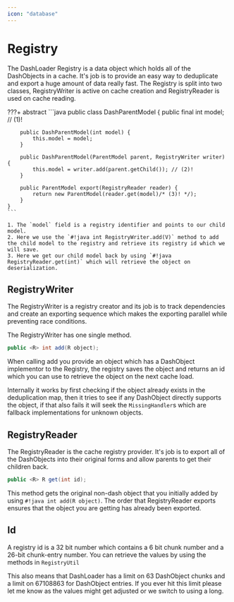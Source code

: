 ```yaml
---
icon: "database"
---
```

# Registry
The DashLoader Registry is a data object which holds all of the DashObjects in a cache. It's job is to provide an easy way to deduplicate and export a huge amount of data really fast. The Registry is split into two classes, RegistryWriter is active on cache creation and RegistryReader is used on cache reading.

???+ abstract
	```java
	public class DashParentModel {
		public final int model; // (1)!

		public DashParentModel(int model) {
			this.model = model;
		}

		public DashParentModel(ParentModel parent, RegistryWriter writer) {
			this.model = writer.add(parent.getChild()); // (2)!
		}

		public ParentModel export(RegistryReader reader) {
			return new ParentModel(reader.get(model)/* (3)! */);
		}
	}
	```

	1. The `model` field is a registry identifier and points to our child model.
	2. Here we use the `#!java int RegistryWriter.add(V)` method to add the child model to the registry and retrieve its registry id which we will save.
	3. Here we get our child model back by using `#!java RegistryReader.get(int)` which will retrieve the object on deserialization.

## RegistryWriter
The RegistryWriter is a registry creator and its job is to track dependencies and create an exporting sequence which makes the exporting parallel while preventing race conditions.

The RegistryWriter has one single method.
```java 
public <R> int add(R object);
```
When calling add you provide an object which has a DashObject implementor to the Registry, the registry saves the object and returns an id which you can use to retrieve the object on the next cache load.

Internally it works by first checking if the object already exists in the deduplication map, then it tries to see if any DashObject directly supports the object, if that also fails it will seek the `MissingHandler`s which are fallback implementations for unknown objects.

## RegistryReader
The RegistryReader is the cache registry provider. It's job is to export all of the DashObjects into their original forms and allow parents to get their children back.

```java 
public <R> R get(int id);
```
This method gets the original non-dash object that you initially added by using `#!java int add(R object)`. 
The order that RegistryReader exports ensures that the object you are getting has already been exported.

## Id
A registry id is a 32 bit number which contains a 6 bit chunk number and a 26-bit chunk-entry number. You can retrieve the values by using the methods in `RegistryUtil`

This also means that DashLoader has a limit on 63 DashObject chunks and a limit on 67108863 for DashObject entries. If you ever hit this limit please let me know as the values might get adjusted or we switch to using a long.